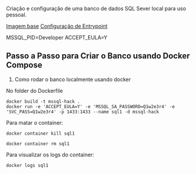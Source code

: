 Criação e configuração de uma banco de dados SQL Sever local para uso pessoal.


[Imagem base](https://hub.docker.com/r/microsoft/mssql-server)
[Configuração de Entrypoint](https://github.com/microsoft/mssql-docker/tree/master/linux/preview/examples/mssql-customize)

MSSQL_PID=Developer
ACCEPT_EULA=Y


## Passo a Passo para Criar o Banco usando Docker Compose

1. Como rodar o banco localmente usando docker

No folder do Dockerfile
```shell
docker build -t mssql-hack .
docker run -e 'ACCEPT_EULA=Y' -e 'MSSQL_SA_PASSWORD=Q1w2e3r4' -e 'SVC_PASS=Q1w2e3r4' -p 1433:1433 --name sql1 -d mssql-hack
```

Para matar o container:
```shell
docker container kill sql1

docker container rm sql1
```

Para visualizar os logs do container:

```shell
docker logs sql1
```